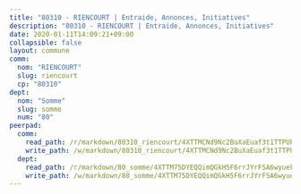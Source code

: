 ```yaml
---
title: "80310 - RIENCOURT | Entraide, Annonces, Initiatives"
description: "80310 - RIENCOURT | Entraide, Annonces, Initiatives"
date: 2020-01-11T14:09:21+09:00
collapsible: false
layout: commune
comm:
  nom: "RIENCOURT"
  slug: riencourt
  cp: "80310"
dept:
  nom: "Somme"
  slug: somme
  num: "80"
peerpad:
  comm:
    read_path: /r/markdown/80310_riencourt/4XTTMCNd9Nc2BuXaEuaf3t1TTPUb2mxBV5U73n3pJgeuZKXva
    write_path: /w/markdown/80310_riencourt/4XTTMCNd9Nc2BuXaEuaf3t1TTPUb2mxBV5U73n3pJgeuZKXva-K3TgUr2mtWzieoWryiEA3DFhicNBt2Hy1ZQEvZBzkHH7QFDRbhHgKx5QsmTdBKL647bYp6WEDrorNviZpzJZvpg8W9Hwars88pLXXE89pq1PHwZQfzhv35FAVhGZRL5hwACaZEG2
  dept:
    read_path: /r/markdown/80_somme/4XTTM75DYEQQimQGkH5F6rrJYrFSA6wyuekdgioEx7v45YjSw
    write_path: /w/markdown/80_somme/4XTTM75DYEQQimQGkH5F6rrJYrFSA6wyuekdgioEx7v45YjSw-K3TgTuB1DbUNHuFo9Fhh6JTUriPx8E5izGkmw9RSNTjUtMFPoZhqqp87szE8th3EytWSHGdhUuQUPjam8aJZh1SdH8pL3ibgUbMdNhU17kjAmSa49LMB2GjXvVwDVurE8mgce3XM
---
```


